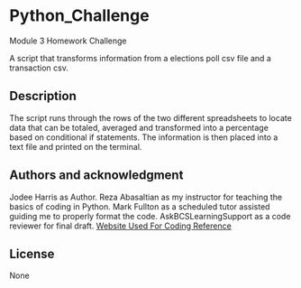 # Python_Challenge
 Module 3 Homework Challenge


A script that transforms information from a elections poll csv file and a transaction csv.

## Description
The script runs through the rows of the two different spreadsheets to locate data that can be totaled, averaged and transformed into a percentage based on conditional if statements. The information is then placed into a text file and printed on the terminal.

## Authors and acknowledgment
Jodee Harris as Author.
Reza  Abasaltian as my instructor for teaching the basics of coding in Python.
Mark Fullton as a scheduled tutor assisted guiding me to properly format the code.
AskBCSLearningSupport as a code reviewer for final draft.
[Website Used For Coding Reference](https://www.datascienceexamples.com/csv-file-reading-without-pandas/)
## License

None